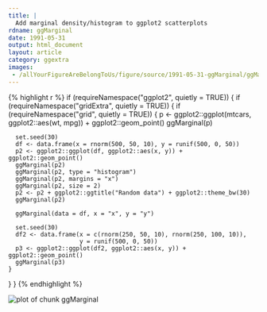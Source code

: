 ```yaml
---
title: |
  Add marginal density/histogram to ggplot2 scatterplots
rdname: ggMarginal
date: 1991-05-31
output: html_document
layout: article
category: ggextra
images:
 - /allYourFigureAreBelongToUs/figure/source/1991-05-31-ggMarginal/ggMarginal-1.png
---
```





{% highlight r %}
if (requireNamespace("ggplot2", quietly = TRUE)) {
  if (requireNamespace("gridExtra", quietly = TRUE)) {
    if (requireNamespace("grid", quietly = TRUE)) {
      p <- ggplot2::ggplot(mtcars, ggplot2::aes(wt, mpg)) + ggplot2::geom_point()
      ggMarginal(p)

      set.seed(30)
      df <- data.frame(x = rnorm(500, 50, 10), y = runif(500, 0, 50))
      p2 <- ggplot2::ggplot(df, ggplot2::aes(x, y)) + ggplot2::geom_point()
      ggMarginal(p2)
      ggMarginal(p2, type = "histogram")
      ggMarginal(p2, margins = "x")
      ggMarginal(p2, size = 2)
      p2 <- p2 + ggplot2::ggtitle("Random data") + ggplot2::theme_bw(30)
      ggMarginal(p2)

      ggMarginal(data = df, x = "x", y = "y")

      set.seed(30)
      df2 <- data.frame(x = c(rnorm(250, 50, 10), rnorm(250, 100, 10)),
                        y = runif(500, 0, 50))
      p3 <- ggplot2::ggplot(df2, ggplot2::aes(x, y)) + ggplot2::geom_point()
      ggMarginal(p3)
    }
  }
}
{% endhighlight %}

![plot of chunk ggMarginal](/allYourFigureAreBelongToUs/figure/source/1991-05-31-ggMarginal/ggMarginal-1.png) 